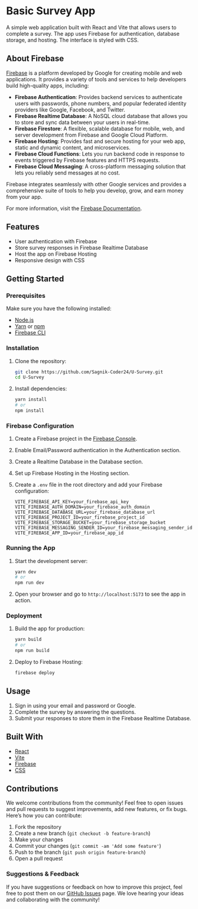 # Basic Survey App

A simple web application built with React and Vite that allows users to complete a survey. The app uses Firebase for authentication, database storage, and hosting. The interface is styled with CSS.

## About Firebase

[Firebase](https://firebase.google.com/) is a platform developed by Google for creating mobile and web applications. It provides a variety of tools and services to help developers build high-quality apps, including:

- **Firebase Authentication**: Provides backend services to authenticate users with passwords, phone numbers, and popular federated identity providers like Google, Facebook, and Twitter.
- **Firebase Realtime Database**: A NoSQL cloud database that allows you to store and sync data between your users in real-time.
- **Firebase Firestore**: A flexible, scalable database for mobile, web, and server development from Firebase and Google Cloud Platform.
- **Firebase Hosting**: Provides fast and secure hosting for your web app, static and dynamic content, and microservices.
- **Firebase Cloud Functions**: Lets you run backend code in response to events triggered by Firebase features and HTTPS requests.
- **Firebase Cloud Messaging**: A cross-platform messaging solution that lets you reliably send messages at no cost.

Firebase integrates seamlessly with other Google services and provides a comprehensive suite of tools to help you develop, grow, and earn money from your app.

For more information, visit the [Firebase Documentation](https://firebase.google.com/docs).

## Features

- User authentication with Firebase
- Store survey responses in Firebase Realtime Database
- Host the app on Firebase Hosting
- Responsive design with CSS

## Getting Started

### Prerequisites

Make sure you have the following installed:

- [Node.js](https://nodejs.org/)
- [Yarn](https://yarnpkg.com/) or [npm](https://www.npmjs.com/)
- [Firebase CLI](https://firebase.google.com/docs/cli)

### Installation

1. Clone the repository:

   ```bash
   git clone https://github.com/Sagnik-Coder24/U-Survey.git
   cd U-Survey
   ```

2. Install dependencies:

   ```bash
   yarn install
   # or
   npm install
   ```

### Firebase Configuration

1. Create a Firebase project in the [Firebase Console](https://console.firebase.google.com/).
2. Enable Email/Password authentication in the Authentication section.
3. Create a Realtime Database in the Database section.
4. Set up Firebase Hosting in the Hosting section.
5. Create a `.env` file in the root directory and add your Firebase configuration:

   ```env
   VITE_FIREBASE_API_KEY=your_firebase_api_key
   VITE_FIREBASE_AUTH_DOMAIN=your_firebase_auth_domain
   VITE_FIREBASE_DATABASE_URL=your_firebase_database_url
   VITE_FIREBASE_PROJECT_ID=your_firebase_project_id
   VITE_FIREBASE_STORAGE_BUCKET=your_firebase_storage_bucket
   VITE_FIREBASE_MESSAGING_SENDER_ID=your_firebase_messaging_sender_id
   VITE_FIREBASE_APP_ID=your_firebase_app_id
   ```

### Running the App

1. Start the development server:

   ```bash
   yarn dev
   # or
   npm run dev
   ```

2. Open your browser and go to `http://localhost:5173` to see the app in action.

### Deployment

1. Build the app for production:

   ```bash
   yarn build
   # or
   npm run build
   ```

2. Deploy to Firebase Hosting:

   ```bash
   firebase deploy
   ```

## Usage

1. Sign in using your email and password or Google.
2. Complete the survey by answering the questions.
3. Submit your responses to store them in the Firebase Realtime Database.

## Built With

- [React](https://reactjs.org/)
- [Vite](https://vitejs.dev/)
- [Firebase](https://firebase.google.com/)
- [CSS](https://developer.mozilla.org/en-US/docs/Web/CSS)

## Contributions

We welcome contributions from the community! Feel free to open issues and pull requests to suggest improvements, add new features, or fix bugs. Here’s how you can contribute:

1. Fork the repository
2. Create a new branch (`git checkout -b feature-branch`)
3. Make your changes
4. Commit your changes (`git commit -am 'Add some feature'`)
5. Push to the branch (`git push origin feature-branch`)
6. Open a pull request

### Suggestions & Feedback

If you have suggestions or feedback on how to improve this project, feel free to post them on our [GitHub Issues](https://github.com/Sagnik-Coder24/U-Survey/issues) page. We love hearing your ideas and collaborating with the community!
